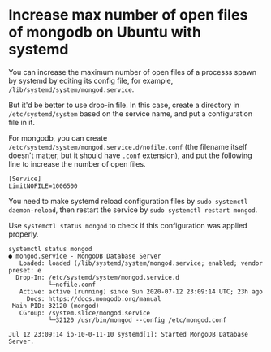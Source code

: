 # Increase max number of open files of mongodb on Ubuntu with systemd

You can increase the maximum number of open files of a processs spawn by systemd by editing its config file, for example, `/lib/systemd/system/mongod.service`.

But it'd be better to use drop-in file. In this case, create a directory in `/etc/systemd/system` based on the service name, and put a configuration file in it.

For mongodb, you can create `/etc/systemd/system/mongod.service.d/nofile.conf` (the filename itself doesn't matter, but it should have `.conf` extension), and put the following line to increase the number of open files.

```
[Service]
LimitNOFILE=1006500
```

You need to make systemd reload configuration files by `sudo systemctl daemon-reload`, then restart the service by `sudo systemctl restart mongod`.

Use `systemctl status mongod` to check if this configuration was applied properly.

```
systemctl status mongod
● mongod.service - MongoDB Database Server
   Loaded: loaded (/lib/systemd/system/mongod.service; enabled; vendor preset: e
  Drop-In: /etc/systemd/system/mongod.service.d
           └─nofile.conf
   Active: active (running) since Sun 2020-07-12 23:09:14 UTC; 23h ago
     Docs: https://docs.mongodb.org/manual
 Main PID: 32120 (mongod)
   CGroup: /system.slice/mongod.service
           └─32120 /usr/bin/mongod --config /etc/mongod.conf

Jul 12 23:09:14 ip-10-0-11-10 systemd[1]: Started MongoDB Database Server.
```
